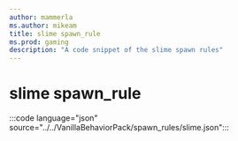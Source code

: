```yaml
---
author: mammerla
ms.author: mikeam
title: slime spawn_rule
ms.prod: gaming
description: "A code snippet of the slime spawn rules"
---
```


# slime spawn_rule

:::code language="json" source="../../VanillaBehaviorPack/spawn_rules/slime.json":::
